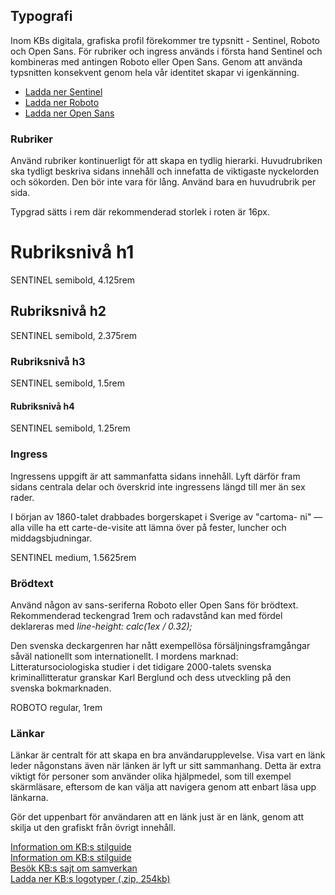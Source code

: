 ## Typografi
Inom KBs digitala, grafiska profil förekommer tre typsnitt - Sentinel, Roboto och Open Sans. För rubriker och ingress används i första hand Sentinel och kombineras med antingen Roboto eller Open Sans. Genom att använda typsnitten konsekvent genom hela vår identitet skapar vi igenkänning.

* [Ladda ner Sentinel](https://www.kb.se/webdav/files/System/resources/fonts/sentinel-web/)
* [Ladda ner Roboto](https://fonts.google.com/specimen/Roboto?preview.text_type=custom)
* [Ladda ner Open Sans](https://fonts.google.com/specimen/Open+Sans?preview.text_type=custom)

### Rubriker
Använd rubriker kontinuerligt för att skapa en tydlig hierarki. Huvudrubriken ska tydligt beskriva sidans innehåll och innefatta de viktigaste nyckelorden och sökorden. Den bör inte vara för lång. Använd bara en huvudrubrik per sida. 

<span class="badge bg-info badge-icon text-dark"><i class="kbico-exclamation"></i></span> Typgrad sätts i rem där rekommenderad storlek i roten är 16px. 

<div class="example-block example-type bg-light">
<h1>Rubriksnivå h1</h1>
<span>SENTINEL</span>
<span>semibold, 4.125rem</span>
</div>

<div class="example-block example-type bg-light">
<h2>Rubriksnivå h2</h2>
<span>SENTINEL</span>
<span>semibold, 2.375rem</span>
</div>

<div class="example-block example-type bg-light">
<h3>Rubriksnivå h3</h3>
<span>SENTINEL</span>
<span>semibold, 1.5rem</span>
</div>

<div class="example-block example-type bg-light">
<h4>Rubriksnivå h4</h4>
<span>SENTINEL</span>
<span>semibold, 1.25rem</span>
</div>

### Ingress
Ingressens uppgift är att sammanfatta sidans innehåll. Lyft därför fram sidans centrala delar och överskrid inte ingressens längd till mer än sex rader.


<div class="example-block example-type bg-light">
<p class="lead">
    I början av 1860-talet drabbades borgerskapet i Sverige av "cartoma- ni" — alla ville ha ett carte-de-visite att lämna över på fester, luncher och middagsbjudningar.
</p>
<span>SENTINEL</span>
<span>medium, 1.5625rem</span>
</div>

### Brödtext
Använd någon av sans-seriferna Roboto eller Open Sans för brödtext. Rekommenderad teckengrad 1rem och radavstånd kan med fördel deklareras med *line-height: calc(1ex / 0.32);*

<div class="example-block example-type bg-light">
<p>
    Den svenska deckargenren har nått exempellösa försäljningsframgångar såväl nationellt som internationellt. I mordens marknad: Litteratursociologiska studier i det tidigare 2000-talets svenska kriminallitteratur granskar Karl Berglund och dess utveckling på den svenska bokmarknaden.
</p>
<span>ROBOTO</span>
<span>regular, 1rem</span>
</div>


### Länkar
Länkar är centralt för att skapa en bra användarupplevelse. Visa vart en länk leder någonstans även när länken är lyft ur sitt sammanhang. Detta är extra viktigt för personer som använder olika hjälpmedel, som till exempel skärmläsare, eftersom de kan välja att navigera genom att enbart läsa upp länkarna. 

Gör det uppenbart för användaren att en länk just är en länk, genom att skilja ut den grafiskt från övrigt innehåll.

<div class="example-block bg-light">
<a class="" href="#">Information om KB:s stilguide</a><br>
<a class="text-kb-secondary-blue text-decoration-none" href="#">Information om KB:s stilguide</a>
</div>
<div class="example-block bg-light">
<a class="" href="#">Besök KB:s sajt om samverkan</a><i class=""></i>
</div>
<div class="example-block bg-light">
<a class="" href="#">Ladda ner KB:s logotyper (.zip, 254kb)</a>
</div>
